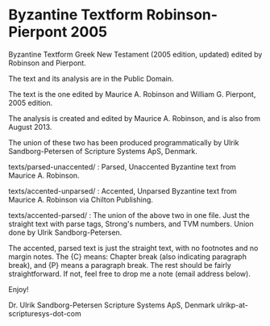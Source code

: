 # Byzantine Textform Robinson-Pierpont 2005

Byzantine Textform Greek New Testament (2005 edition, updated) edited
by Robinson and Pierpont.

The text and its analysis are in the Public Domain.

The text is the one edited by Maurice A. Robinson and William
G. Pierpont, 2005 edition.

The analysis is created and edited by Maurice A. Robinson, and is also
from August 2013.

The union of these two has been produced programmatically by Ulrik
Sandborg-Petersen of Scripture Systems ApS, Denmark.

texts/parsed-unaccented/ : Parsed, Unaccented Byzantine text from
                           Maurice A. Robinson.

texts/accented-unparsed/ : Accented, Unparsed Byzantine text from
                           Maurice A. Robinson via Chilton Publishing.

texts/accented-parsed/   : The union of the above two in one file.  Just
                           the straight text with parse tags, Strong's
                           numbers, and TVM numbers.  Union done by
			   Ulrik Sandborg-Petersen.

The accented, parsed text is just the straight text, with no footnotes
and no margin notes.  The {C} means: Chapter break (also indicating
paragraph break), and {P} means a paragraph break.  The rest should be
fairly straightforward.  If not, feel free to drop me a note (email
address below).


Enjoy!


Dr. Ulrik Sandborg-Petersen
Scripture Systems ApS, Denmark
ulrikp-at-scripturesys-dot-com

